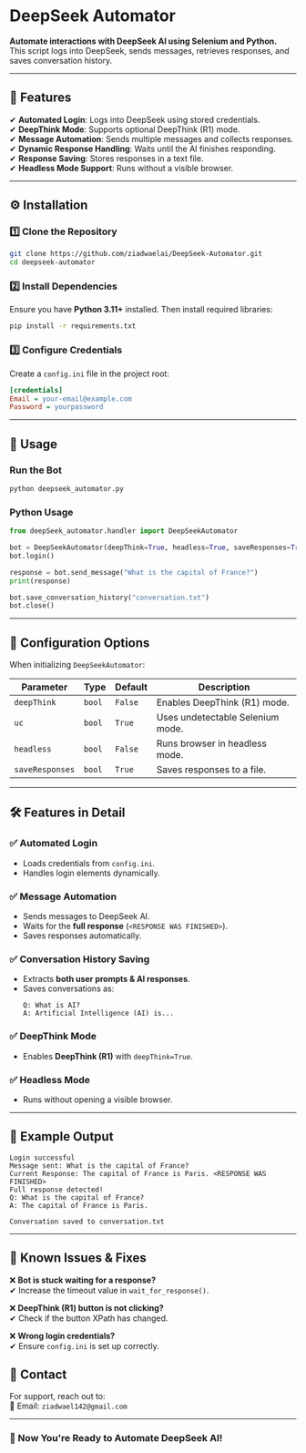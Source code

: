 # **DeepSeek Automator**
**Automate interactions with DeepSeek AI using Selenium and Python.**  
This script logs into DeepSeek, sends messages, retrieves responses, and saves conversation history.

---

## **📌 Features**
✔ **Automated Login**: Logs into DeepSeek using stored credentials.  
✔ **DeepThink Mode**: Supports optional DeepThink (R1) mode.  
✔ **Message Automation**: Sends multiple messages and collects responses.  
✔ **Dynamic Response Handling**: Waits until the AI finishes responding.  
✔ **Response Saving**: Stores responses in a text file.  
✔ **Headless Mode Support**: Runs without a visible browser.  

---

## **⚙️ Installation**
### **1️⃣ Clone the Repository**
```bash
git clone https://github.com/ziadwaelai/DeepSeek-Automator.git
cd deepseek-automator
```

### **2️⃣ Install Dependencies**
Ensure you have **Python 3.11+** installed. Then install required libraries:
```bash
pip install -r requirements.txt
```

### **3️⃣ Configure Credentials**
Create a `config.ini` file in the project root:
```ini
[credentials]
Email = your-email@example.com
Password = yourpassword
```

---

## **🚀 Usage**
### **Run the Bot**
```bash
python deepseek_automator.py
```

### **Python Usage**
```python
from deepSeek_automator.handler import DeepSeekAutomator

bot = DeepSeekAutomator(deepThink=True, headless=True, saveResponses=True)
bot.login()

response = bot.send_message("What is the capital of France?")
print(response)

bot.save_conversation_history("conversation.txt")
bot.close()
```

---

## **🔧 Configuration Options**
When initializing `DeepSeekAutomator`:

| Parameter       | Type    | Default | Description |
|----------------|--------|---------|-------------|
| `deepThink`    | `bool` | `False` | Enables DeepThink (R1) mode. |
| `uc`           | `bool` | `True`  | Uses undetectable Selenium mode. |
| `headless`     | `bool` | `False` | Runs browser in headless mode. |
| `saveResponses`| `bool` | `True`  | Saves responses to a file. |

---

## **🛠️ Features in Detail**
### ✅ **Automated Login**
- Loads credentials from `config.ini`.
- Handles login elements dynamically.

### ✅ **Message Automation**
- Sends messages to DeepSeek AI.
- Waits for the **full response** (`<RESPONSE WAS FINISHED>`).
- Saves responses automatically.

### ✅ **Conversation History Saving**
- Extracts **both user prompts & AI responses**.
- Saves conversations as:
  ```
  Q: What is AI?
  A: Artificial Intelligence (AI) is...
  ```

### ✅ **DeepThink Mode**
- Enables **DeepThink (R1)** with `deepThink=True`.

### ✅ **Headless Mode**
- Runs without opening a visible browser.

---

## **📄 Example Output**
```
Login successful
Message sent: What is the capital of France?
Current Response: The capital of France is Paris. <RESPONSE WAS FINISHED>
Full response detected!
Q: What is the capital of France?
A: The capital of France is Paris.

Conversation saved to conversation.txt
```

---

## **📌 Known Issues & Fixes**
❌ **Bot is stuck waiting for a response?**  
✔ Increase the timeout value in `wait_for_response()`.

❌ **DeepThink (R1) button is not clicking?**  
✔ Check if the button XPath has changed.

❌ **Wrong login credentials?**  
✔ Ensure `config.ini` is set up correctly.



## **📩 Contact**
For support, reach out to:  
📧 Email: `ziadwael142@gmail.com`  


---

### **🚀 Now You're Ready to Automate DeepSeek AI!**  
